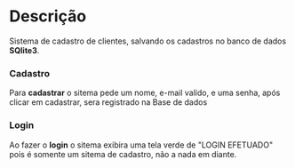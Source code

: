 # Descrição
Sistema de cadastro de clientes, salvando os cadastros no banco de dados **SQlite3**.
### Cadastro
Para **cadastrar** o sitema pede um nome, e-mail valído, e uma senha, após clicar em cadastrar, sera registrado na Base de dados
### Login
Ao fazer o **login** o sitema exibira uma tela verde de "LOGIN EFETUADO" pois é somente um sitema de cadastro, não a nada em diante.
